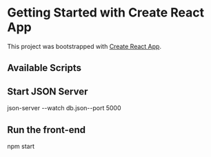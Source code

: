 # Getting Started with Create React App

This project was bootstrapped with [Create React App](https://github.com/facebook/create-react-app).

## Available Scripts

## Start JSON Server
json-server --watch db.json--port 5000 

## Run the front-end
npm start